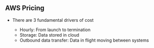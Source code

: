 ## AWS Pricing

- There are 3 fundamental drivers of cost

  - Hourly: From launch to termination
  - Storage: Data stored in cloud
  - Outbound data transfer: Data in flight moving between systems
